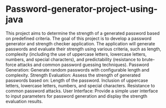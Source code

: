 # Password-generator-project-using-java
This project aims to determine the strength of a generated password based on predefined criteria.
The goal of this project is to develop a password generator and strength checker application. The application will generate passwords and evaluate their strength using various criteria, such as length, complexity (including the use of uppercase letters, lowercase letters, numbers, and special characters), and predictability (resistance to brute-force attacks and common password guessing techniques).
Password Generation: Generate random passwords with configurable length and complexity.
Strength Evaluation: Assess the strength of generated passwords based on:
Length of the password.
Inclusion of uppercase letters, lowercase letters, numbers, and special characters.
Resistance to common password attacks.
User Interface: Provide a simple user interface to input parameters for password generation and display the strength evaluation results.
